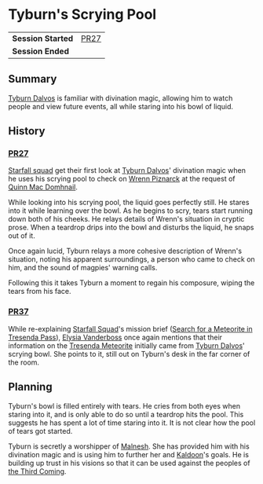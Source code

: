 # Tyburn's Scrying Pool

|||
| --- | --- |
| **Session Started** | [PR27](../sessions/PR27.md) | storyline.2
| **Session Ended** | |

## Summary

[Tyburn Dalvos](../characters/tyburn-dalvos.md) is familiar with divination magic, allowing him to watch people and view future events, all while staring into his bowl of liquid.

## History

### [PR27](../sessions/PR27.md)

[Starfall squad](../organisations/government/astorrel/squads/starfall-squad.md) get their first look at [Tyburn Dalvos](../characters/tyburn-dalvos.md)' divination magic when he uses his scrying pool to check on [Wrenn Piznarck](../characters/wrenn-piznarck.md) at the request of [Quinn Mac Domhnail](../characters/quinn-mac-domhnail.md).

While looking into his scrying pool, the liquid goes perfectly still. He stares into it while learning over the bowl. As he begins to scry, tears start running down both of his cheeks. He relays details of Wrenn's situation in cryptic prose. When a teardrop drips into the bowl and disturbs the liquid, he snaps out of it.

Once again lucid, Tyburn relays a more cohesive description of Wrenn's situation, noting his apparent surroundings, a person who came to check on him, and the sound of magpies' warning calls.

Following this it takes Tyburn a moment to regain his composure, wiping the tears from his face.

### [PR37](../sessions/PR37.md)

While re-explaining [Starfall Squad](../organisations/government/astorrel/squads/starfall-squad.md)'s mission brief ([Search for a Meteorite in Tresenda Pass](search-for-a-meteorite-in-tresenda-pass.md)), [Elysia Vanderboss](../characters/elysia-vanderboss.md) once again mentions that their information on the [Tresenda Meteorite](../items/meteoric/meteorites/tresenda-meteorite.md) initially came from [Tyburn Dalvos](../characters/tyburn-dalvos.md)' scrying bowl. She points to it, still out on Tyburn's desk in the far corner of the room.

## Planning

Tyburn's bowl is filled entirely with tears. He cries from both eyes when staring into it, and is only able to do so until a teardrop hits the pool. This suggests he has spent a lot of time staring into it. It is not clear how the pool of tears got started.

Tyburn is secretly a worshipper of [Malnesh](../gods/deities/malnesh.md). She has provided him with his divination magic and is using him to further her and [Kaldoon](../gods/deities/kaldoon.md)'s goals. He is building up trust in his visions so that it can be used against the peoples of [the Third Coming](../history/events/the-third-coming.md).
